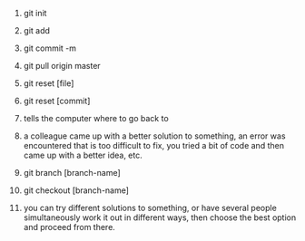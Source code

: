 1. git init
2. git add
3. git commit -m

1. git pull origin master
2. git reset [file]
3. git reset [commit]
4. tells the computer where to go back to
5. a colleague came up with a better solution to something, an error was encountered that is too difficult to fix, you tried a bit of code and then came up with a better idea, etc.

1. git branch [branch-name]
2. git checkout [branch-name]
3. you can try different solutions to something, or have several people simultaneously work it out in different ways, then choose the best option and proceed from there.

